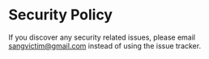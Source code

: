 # Security Policy

If you discover any security related issues, please email sangvictim@gmail.com instead of using the issue tracker.
